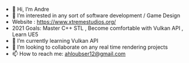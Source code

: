 - 👋 Hi, I’m Andre
- 👀 I’m interested in any sort of software development / Game Design
- Website : https://www.xtremestudios.org/
- 2021 Goals: Master C++ STL , Become comfortable with Vulkan API , Learn UE5
- 🌱 I’m currently learning Vulkan API
- 💞️ I’m looking to collaborate on any real time rendering projects
- 📫 How to reach me: ahloubser12@gmail.com

<!---
GamingXtreme1/GamingXtreme1 is a ✨ special ✨ repository because its `README.md` (this file) appears on your GitHub profile.
You can click the Preview link to take a look at your changes.
--->
